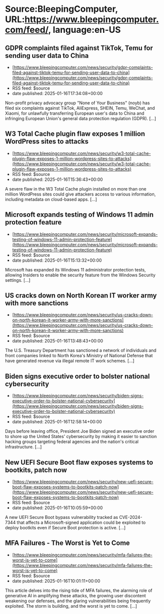 # Source:BleepingComputer, URL:https://www.bleepingcomputer.com/feed/, language:en-US

## GDPR complaints filed against TikTok, Temu for sending user data to China
 - [https://www.bleepingcomputer.com/news/security/gdpr-complaints-filed-against-tiktok-temu-for-sending-user-data-to-china](https://www.bleepingcomputer.com/news/security/gdpr-complaints-filed-against-tiktok-temu-for-sending-user-data-to-china)
 - RSS feed: $source
 - date published: 2025-01-16T17:34:08+00:00

Non-profit privacy advocacy group "None of Your Business" (noyb) has filed six complaints against TikTok, AliExpress, SHEIN, Temu, WeChat, and Xiaomi, for unlawfully transferring European user's data to China and infringing European Union's general data protection regulation (GDPR). [...]

## W3 Total Cache plugin flaw exposes 1 million WordPress sites to attacks
 - [https://www.bleepingcomputer.com/news/security/w3-total-cache-plugin-flaw-exposes-1-million-wordpress-sites-to-attacks](https://www.bleepingcomputer.com/news/security/w3-total-cache-plugin-flaw-exposes-1-million-wordpress-sites-to-attacks)
 - RSS feed: $source
 - date published: 2025-01-16T15:36:43+00:00

A severe flaw in the W3 Total Cache plugin installed on more than one million WordPress sites could give attackers access to various information, including metadata on cloud-based apps. [...]

## Microsoft expands testing of Windows 11 admin protection feature
 - [https://www.bleepingcomputer.com/news/security/microsoft-expands-testing-of-windows-11-admin-protection-feature](https://www.bleepingcomputer.com/news/security/microsoft-expands-testing-of-windows-11-admin-protection-feature)
 - RSS feed: $source
 - date published: 2025-01-16T15:13:32+00:00

Microsoft has expanded its Windows 11 administrator protection tests, allowing Insiders to enable the security feature from the Windows Security settings. [...]

## US cracks down on North Korean IT worker army with more sanctions
 - [https://www.bleepingcomputer.com/news/security/us-cracks-down-on-north-korean-it-worker-army-with-more-sanctions](https://www.bleepingcomputer.com/news/security/us-cracks-down-on-north-korean-it-worker-army-with-more-sanctions)
 - RSS feed: $source
 - date published: 2025-01-16T13:48:43+00:00

The U.S. Treasury Department has sanctioned a network of individuals and front companies linked to North Korea's Ministry of National Defense that have generated revenue via illegal remote IT work schemes. [...]

## Biden signs executive order to bolster national cybersecurity
 - [https://www.bleepingcomputer.com/news/security/biden-signs-executive-order-to-bolster-national-cybersecurity](https://www.bleepingcomputer.com/news/security/biden-signs-executive-order-to-bolster-national-cybersecurity)
 - RSS feed: $source
 - date published: 2025-01-16T12:58:14+00:00

Days before leaving office, President Joe Biden signed an executive order to shore up the United States' cybersecurity by making it easier to sanction hacking groups targeting federal agencies and the nation's critical infrastructure. [...]

## New UEFI Secure Boot flaw exposes systems to bootkits, patch now
 - [https://www.bleepingcomputer.com/news/security/new-uefi-secure-boot-flaw-exposes-systems-to-bootkits-patch-now](https://www.bleepingcomputer.com/news/security/new-uefi-secure-boot-flaw-exposes-systems-to-bootkits-patch-now)
 - RSS feed: $source
 - date published: 2025-01-16T10:05:59+00:00

A new UEFI Secure Boot bypass vulnerability tracked as CVE-2024-7344 that affects a Microsoft-signed application could be exploited to deploy bootkits even if Secure Boot protection is active. [...]

## MFA Failures - The Worst is Yet to Come
 - [https://www.bleepingcomputer.com/news/security/mfa-failures-the-worst-is-yet-to-come](https://www.bleepingcomputer.com/news/security/mfa-failures-the-worst-is-yet-to-come)
 - RSS feed: $source
 - date published: 2025-01-16T10:01:11+00:00

This article delves into the rising tide of MFA failures, the alarming role of generative AI in amplifying these attacks, the growing user discontent weakening our defenses, and the glaring vulnerabilities being frequently exploited. The storm is building, and the worst is yet to come. [...]

